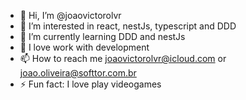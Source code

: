 - 👋 Hi, I’m @joaovictorolvr
- 👀 I’m interested in react, nestJs, typescript and DDD
- 🌱 I’m currently learning DDD and nestJs
- 💞️ I love work with development
- 📫 How to reach me joaovictorolvr@icloud.com or joao.oliveira@softtor.com.br
- ⚡ Fun fact: I love play videogames

<!---
joaovictorolvr/joaovictorolvr is a ✨ special ✨ repository because its `README.md` (this file) appears on your GitHub profile.
You can click the Preview link to take a look at your changes.
--->
